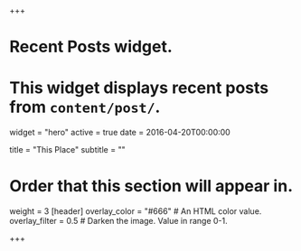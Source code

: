 +++
# Recent Posts widget.
# This widget displays recent posts from `content/post/`.
widget = "hero"
active = true
date = 2016-04-20T00:00:00

title = "This Place"
subtitle = ""

# Order that this section will appear in.
weight = 3
[header]
  overlay_color = "#666"  # An HTML color value.
  overlay_filter = 0.5  # Darken the image. Value in range 0-1.

+++
